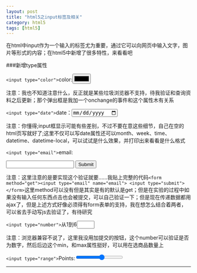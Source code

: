 ```yaml
---
layout: post
title: "html5之input标签及相关"
category: html5
tags: [html5]
---
```


在html中input作为一个输入的标签尤为重要，通过它可以向网页中输入文字，图片等形式的内容；在html5中新增了很多特性，来看看吧

<!-- more -->

###新增type属性

`<input type="color">`color:<input type="color" onchange = "alert('选择的颜色是:'+this.value)">

注意：我也不知道注意什么，反正就是某些垃圾浏览器不支持，待我验证和查询资料之后更新；那个弹出框是我加一个onchange的事件和这个属性木有关系

`<input type="date">`date：<input type="date" onchange = "alert('选择的日期是:'+this.value)">

注意：你懂得;input框显示可能有些差别，不过不要在意这些细节，自己在空的html页写就好了;这里不仅可以写date属性还可以month、week、time、datetime、datetime-local，可以试试是什么效果，并打印出来看看是什么格式

`<input type="email">`email:<form><input type="email" name="email"> <input type="submit"></form>

注意：这里注意的是要实现这个验证就要……我贴上完整的代码`<form method="get"><input type="email" name="email"> <input type="submit"></form>`这里method可以没有但是其实是有的默认是get；但是在实验的过程中如果没有输入任何东西点击也会被提交，可以自己验证一下；但是现在传递数据都用ajax了，但是上述方式好像必须得有form表单的支持，我在想怎么结合着两者，可以省去手动写js去验证了，有待研究

`<input type="number">`从1到6<input type="number" name="quantity" min="1" max="6">

注意：浏览器兼容不说了，这里我没用加提交的按钮，这个number可以验证是否为数字，然后后边这个min，和max属性挺好，可以用在选商品数量上

`<input type="range">`Points:<input type="range" name="points" min="1" max="10">

- - -

